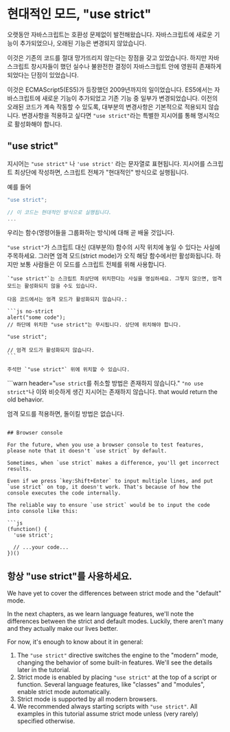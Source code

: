# 현대적인 모드, "use strict"

오랫동안 자바스크립트는 호환성 문제없이 발전해왔습니다. 자바스크립트에 새로운 기능이 추가되었으나, 오래된 기능은 변경되지 않았습니다.

이것은 기존의 코드를 절대 망가뜨리지 않는다는 장점을 갖고 있었습니다. 하지만 자바스크립트 창시자들이 했던 실수나 불완전한 결정이 자바스크립트 안에 영원히 존재하게 되었다는 단점이 있었습니다.

이것은 ECMAScript5(ES5)가 등장했던 2009년까지의 일이었습니다. ES5에서는 자바스크립트에 새로운 기능이 추가되었고 기존 기능 중 일부가 변경되었습니다. 이전의 오래된 코드가 계속 작동할 수 있도록, 대부분의 변경사항은 기본적으로 적용되지 않습니다. 변경사항을 적용하고 싶다면 `"use strict"`라는 특별한 지시어를 통해 명시적으로 활성화해야 합니다.

## "use strict"

지시어는 `"use strict"` 나 `'use strict'` 라는 문자열로 표현됩니다. 지시어를 스크립트 최상단에 작성하면, 스크립트 전체가 "현대적인" 방식으로 실행됩니다.

예를 들어

```js
"use strict";

// 이 코드는 현대적인 방식으로 실행됩니다.
...
```

우리는 함수(명령어들을 그룹화하는 방식)에 대해 곧 배울 것입니다.

`"use strict"`가 스크립트 대신 (대부분의) 함수의 시작 위치에 놓일 수 있다는 사실에 주목하세요. 그러면 엄격 모드(strict mode)가 오직 해당 함수에서만 활성화됩니다. 하지만 보통 사람들은 이 모드를 스크립트 전체를 위해 사용합니다.


````warn header="\"use strict\"는 반드시 상단에 위치시키세요."
`"use strict"`는 스크립트 최상단에 위치한다는 사실을 명심하세요. 그렇지 않으면, 엄격 모드는 활성화되지 않을 수도 있습니다.

다음 코드에서는 엄격 모드가 활성화되지 않습니다.:

```js no-strict
alert("some code");
// 하단에 위치한 "use strict"는 무시됩니다. 상단에 위치해야 합니다.

"use strict";

// 엄격 모드가 활성화되지 않습니다.
```

주석만 `"use strict"` 위에 위치할 수 있습니다.
````

```warn header="`use strict`를 취소할 방법은 존재하지 않습니다."
`"no use strict"`나 이와 비슷하게 생긴 지시어는 존재하지 않습니다. that would return the old behavior.

엄격 모드를 적용하면, 돌이킬 방법은 없습니다.
```

## Browser console

For the future, when you use a browser console to test features, please note that it doesn't `use strict` by default.

Sometimes, when `use strict` makes a difference, you'll get incorrect results.

Even if we press `key:Shift+Enter` to input multiple lines, and put `use strict` on top, it doesn't work. That's because of how the console executes the code internally.

The reliable way to ensure `use strict` would be to input the code into console like this:

```js
(function() {
  'use strict';

  // ...your code...
})()
```

## 항상 "use strict"를 사용하세요.

We have yet to cover the differences between strict mode and the "default" mode.

In the next chapters, as we learn language features, we'll note the differences between the strict and default modes. Luckily, there aren't many and they actually make our lives better.

For now, it's enough to know about it in general:

1. The `"use strict"` directive switches the engine to the "modern" mode, changing the behavior of some built-in features. We'll see the details later in the tutorial.
2. Strict mode is enabled by placing `"use strict"` at the top of a script or function. Several language features, like "classes" and "modules", enable strict mode automatically.
3. Strict mode is supported by all modern browsers.
4. We recommended always starting scripts with `"use strict"`. All examples in this tutorial assume strict mode unless (very rarely) specified otherwise.
